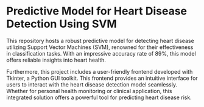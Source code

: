 # Predictive Model for Heart Disease Detection Using SVM
This repository hosts a robust predictive model for detecting heart disease utilizing Support Vector Machines (SVM), renowned for their effectiveness in classification tasks. With an impressive accuracy rate of 89%, this model offers reliable insights into heart health.

Furthermore, this project includes a user-friendly frontend developed with Tkinter, a Python GUI toolkit. This frontend provides an intuitive interface for users to interact with the heart disease detection model seamlessly. Whether for personal health monitoring or clinical application, this integrated solution offers a powerful tool for predicting heart disease risk.
